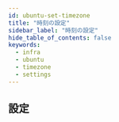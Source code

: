 ```yaml
---
id: ubuntu-set-timezone
title: "時刻の設定"
sidebar_label: "時刻の設定"
hide_table_of_contents: false
keywords:
  - infra
  - ubuntu
  - timezone
  - settings
---
```


## 設定
